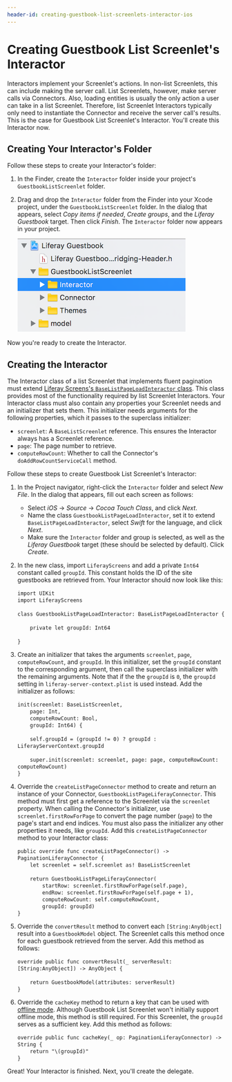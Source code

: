 ```yaml
---
header-id: creating-guestbook-list-screenlets-interactor-ios
---
```


# Creating Guestbook List Screenlet's Interactor

Interactors implement your Screenlet's actions. In non-list Screenlets, this can 
include making the server call. List Screenlets, however, make server calls via 
Connectors. Also, loading entities is usually the only action a user can take in 
a list Screenlet. Therefore, list Screenlet Interactors typically only need to 
instantiate the Connector and receive the server call's results. This is the 
case for Guestbook List Screenlet's Interactor. You'll create this Interactor 
now. 

## Creating Your Interactor's Folder

Follow these steps to create your Interactor's folder: 

1.  In the Finder, create the `Interactor` folder inside your project's 
    `GuestbookListScreenlet` folder. 

2.  Drag and drop the `Interactor` folder from the Finder into your Xcode 
    project, under the `GuestbookListScreenlet` folder. In the dialog that 
    appears, select *Copy items if needed*, *Create groups*, and the *Liferay 
    Guestbook* target. Then click *Finish*. The `Interactor` folder now appears 
    in your project. 

    ![Figure 1: The new `Interactor` folder should be inside the Screenlet's folder.](../../../images/ios-lp-interactor-folder.png)

Now you're ready to create the Interactor. 

## Creating the Interactor

The Interactor class of a list Screenlet that implements fluent pagination must 
extend 
[Liferay Screens's `BaseListPageLoadInteractor` class](https://github.com/liferay/liferay-screens/blob/master/ios/Framework/Core/Base/BaseListScreenlet/BaseListPageLoadInteractor.swift). 
This class provides most of the functionality required by list Screenlet 
Interactors. Your Interactor class must also contain any properties your 
Screenlet needs and an initializer that sets them. This initializer needs 
arguments for the following properties, which it passes to the superclass 
initializer: 

- `screenlet`: A `BaseListScreenlet` reference. This ensures the Interactor 
  always has a Screenlet reference. 
- `page`: The page number to retrieve. 
- `computeRowCount`: Whether to call the Connector's `doAddRowCountServiceCall` 
  method. 

Follow these steps to create Guestbook List Screenlet's Interactor: 

1.  In the Project navigator, right-click the `Interactor` folder and select 
    *New File*. In the dialog that appears, fill out each screen as follows: 

    - Select *iOS* &rarr; *Source* &rarr; *Cocoa Touch Class*, and click *Next*. 
    - Name the class `GuestbookListPageLoadInteractor`, set it to extend 
      `BaseListPageLoadInteractor`, select *Swift* for the language, and click 
      *Next*. 
    - Make sure the `Interactor` folder and group is selected, as well as the 
      *Liferay Guestbook* target (these should be selected by default). Click 
      *Create*. 

2.  In the new class, import `LiferayScreens` and add a private `Int64` constant 
    called `groupId`. This constant holds the ID of the site guestbooks are 
    retrieved from. Your Interactor should now look like this: 

        import UIKit
        import LiferayScreens

        class GuestbookListPageLoadInteractor: BaseListPageLoadInteractor {

            private let groupId: Int64

        }

3.  Create an initializer that takes the arguments `screenlet`, `page`, 
    `computeRowCount`, and `groupId`. In this initializer, set the `groupId` 
    constant to the corresponding argument, then call the superclass initializer 
    with the remaining arguments. Note that if the the `groupId` is `0`, the 
    `groupId` setting in `liferay-server-context.plist` is used instead. Add the 
    initializer as follows: 

        init(screenlet: BaseListScreenlet,
            page: Int,
            computeRowCount: Bool,
            groupId: Int64) {

            self.groupId = (groupId != 0) ? groupId : LiferayServerContext.groupId

            super.init(screenlet: screenlet, page: page, computeRowCount: computeRowCount)
        }

4.  Override the `createListPageConnector` method to create and return an 
    instance of your Connector, `GuestbookListPageLiferayConnector`. This method 
    must first get a reference to the Screenlet via the `screenlet` property. 
    When calling the Connector's initializer, use `screenlet.firstRowForPage` to 
    convert the page number (`page`) to the page's start and end indices. You 
    must also pass the initializer any other properties it needs, like 
    `groupId`. Add this `createListPageConnector` method to your Interactor 
    class: 

        public override func createListPageConnector() -> PaginationLiferayConnector {
            let screenlet = self.screenlet as! BaseListScreenlet

            return GuestbookListPageLiferayConnector(
                startRow: screenlet.firstRowForPage(self.page),
                endRow: screenlet.firstRowForPage(self.page + 1),
                computeRowCount: self.computeRowCount,
                groupId: groupId)
        }

5.  Override the `convertResult` method to convert each `[String:AnyObject]` 
    result into a `GuestbookModel` object. The Screenlet calls this method once 
    for each guestbook retrieved from the server. Add this method as follows: 

        override public func convertResult(_ serverResult: [String:AnyObject]) -> AnyObject {

            return GuestbookModel(attributes: serverResult)
        }

6.  Override the `cacheKey` method to return a key that can be used with 
    [offline mode](/docs/7-0/tutorials/-/knowledge_base/t/architecture-of-offline-mode-in-liferay-screens). 
    Although Guestbook List Screenlet won't initially support offline mode, this 
    method is still required. For this Screenlet, the `groupId` serves as a 
    sufficient key. Add this method as follows: 

        override public func cacheKey(_ op: PaginationLiferayConnector) -> String {
            return "\(groupId)"
        }

Great! Your Interactor is finished. Next, you'll create the delegate. 
